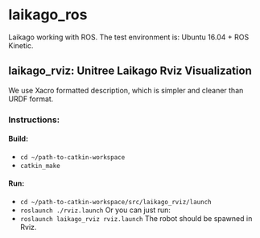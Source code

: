 # laikago_ros
Laikago working with ROS. The test environment is: Ubuntu 16.04 + ROS Kinetic.

## laikago_rviz: Unitree Laikago Rviz Visualization

We use Xacro formatted description, which is simpler and cleaner than URDF format.
### Instructions:
#### Build:
* `cd ~/path-to-catkin-workspace`
* `catkin_make`
#### Run:
* `cd ~/path-to-catkin-workspace/src/laikago_rviz/launch`
* `roslaunch ./rviz.launch`
Or you can just run:
* `roslaunch laikago_rviz rviz.launch`
The robot should be spawned in Rviz.

